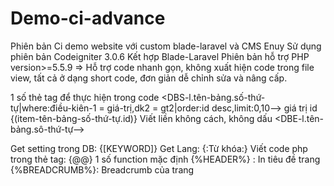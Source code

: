 # Demo-ci-advance
Phiên bản Ci demo website với custom blade-laravel và CMS Enuy
Sử dụng phiên bản Codeigniter 3.0.6 
Kết hợp Blade-Laravel 
Phiên bản hỗ trợ PHP version>=5.5.9
=> Hỗ trợ code nhanh gọn, không xuất hiện code trong file view, tất cả ở dạng short code, đơn giản dễ chỉnh sửa và nâng cấp.

1 số thẻ tag để thực hiện trong code
<DBS-l.tên-bảng.số-thứ-tự|where:điều-kiên-1 = giá-trị,dk2 = gt2|order:id desc,limit:0,10-->
giá trị id {(item-tên-bảng-số-thứ-tự.id)} Viết liền không cách, không dấu
<DBE-l.tên-bảng.sô-thứ-tự-->

Get setting trong DB: {[KEYWORD]}
Get Lang: {:Từ khóa:}
Viết code php trong thẻ tag: {@@}
1 số function mặc định
{%HEADER%} : In tiêu đề trang
{%BREADCRUMB%}: Breadcrumb của trang

